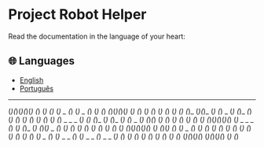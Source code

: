 # Project Robot Helper

Read the documentation in the language of your heart:

## 🌐 Languages

- [English](README.en.md)
- [Português](README.pt-br.md)

 _  _  _  _  _     _           _           _           _           _     _           _                    _           _       _  _  _  _      _            _     _            _
(_)(_)(_)(_)(_)   (_)         (_)        _(_)_        (_) _       (_)   (_)       _ (_)                  (_)_       _(_)    _(_)(_)(_)(_)_   (_)          (_)   (_)          (_)
      (_)         (_)         (_)      _(_) (_)_      (_)(_)_     (_)   (_)    _ (_)                       (_)_   _(_)     (_)          (_)  (_)          (_)   (_)          (_)
      (_)         (_) _  _  _ (_)    _(_)     (_)_    (_)  (_)_   (_)   (_) _ (_)                            (_)_(_)       (_)          (_)  (_)          (_)   (_)          (_)
      (_)         (_)(_)(_)(_)(_)   (_) _  _  _ (_)   (_)    (_)_ (_)   (_)(_) _                               (_)         (_)          (_)  (_)          (_)   (_)          (_)
      (_)         (_)         (_)   (_)(_)(_)(_)(_)   (_)      (_)(_)   (_)   (_) _                            (_)         (_)          (_)  (_)          (_)
      (_)         (_)         (_)   (_)         (_)   (_)         (_)   (_)      (_) _                         (_)         (_)_  _  _  _(_)  (_)_  _  _  _(_)    _            _
      (_)         (_)         (_)   (_)         (_)   (_)         (_)   (_)         (_)                        (_)           (_)(_)(_)(_)      (_)(_)(_)(_)     (_)          (_)

